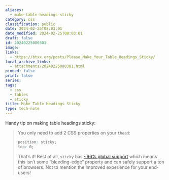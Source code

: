```yaml
---
aliases:
  - make-table-headings-sticky
category: css
classification: public
date: 2024-02-25T08:03:01
date_modified: 2024-02-25T08:03:01
draft: false
id: 20240225080301
image: 
links:
  - https://btxx.org/posts/Please_Make_Your_Table_Headings_Sticky/
local_archive_links: 
  - attachments/20240225080301.html
pinned: false
print: false
series: 
tags:
  - css
  - tables
  - sticky
title: Make Table Headings Sticky
type: tech-note
---
```

Handy tip on making table headings sticky:

> You only need to add 2 CSS properties on your `thead`:
> 
> ```css
> position: sticky;
> top: 0;
> ```
> 
> That’s it! Best of all, `sticky` has [~96% global support](https://caniuse.com/?search=sticky) which means this isn’t some “bleeding-edge” property and can safely support a ton of browsers. Not to mention the improved experience for your end-users!
